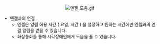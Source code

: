<center>

![엔젤_도움.gif](./../gif/Angel_Help.gif)

</center>


- 엔젤과의 연결
    - 엔젤은 알림 허용 시간 ( 요일, 시간 ) 을 설정하고 원하는 시간에만 엔젤과의 연결 알림을 받을 수 있습니다.
    - 화상통화를 통해 시각장애인에게 도움을 줄 수 있습니다.